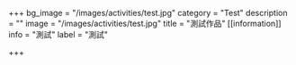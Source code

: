 +++
bg_image = "/images/activities/test.jpg"
category = "Test"
description = ""
image = "/images/activities/test.jpg"
title = "測試作品"
[[information]]
info = "測試"
label = "測試"

+++
